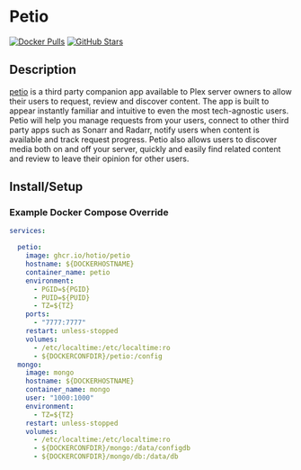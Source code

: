 # Petio

[![Docker Pulls](https://img.shields.io/docker/pulls/hotio/petio?style=flat-square&color=607D8B&label=docker%20pulls&logo=docker)](https://hub.docker.com/r/hotio/petio)
[![GitHub Stars](https://img.shields.io/github/stars/hotio/petio?style=flat-square&color=607D8B&label=github%20stars&logo=github)](https://github.com/hotio/petio)

## Description

[petio](https://petio.tv/) is a third party companion app available to Plex server owners to allow their users to request, review and discover content. The app is built to appear instantly familiar and intuitive to even the most tech-agnostic users. Petio will help you manage requests from your users, connect to other third party apps such as Sonarr and Radarr, notify users when content is available and track request progress. Petio also allows users to discover media both on and off your server, quickly and easily find related content and review to leave their opinion for other users.

## Install/Setup

### Example Docker Compose Override

```yaml
services:

  petio:
    image: ghcr.io/hotio/petio
    hostname: ${DOCKERHOSTNAME}
    container_name: petio
    environment:
      - PGID=${PGID}
      - PUID=${PUID}
      - TZ=${TZ}
    ports:
      - "7777:7777"
    restart: unless-stopped
    volumes:
      - /etc/localtime:/etc/localtime:ro
      - ${DOCKERCONFDIR}/petio:/config
  mongo:
    image: mongo
    hostname: ${DOCKERHOSTNAME}
    container_name: mongo
    user: "1000:1000"
    environment:
      - TZ=${TZ}
    restart: unless-stopped
    volumes:
      - /etc/localtime:/etc/localtime:ro
      - ${DOCKERCONFDIR}/mongo:/data/configdb
      - ${DOCKERCONFDIR}/mongo/db:/data/db
```
